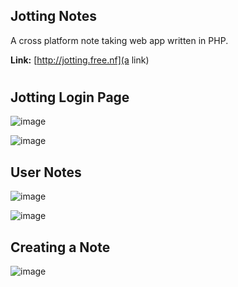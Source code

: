 ## **Jotting Notes** ##
A cross platform note taking web app written in PHP. 

**Link:** [http://jotting.free.nf](a link)
#
## **Jotting Login Page** ##
![image](https://github.com/danieldavemena/JottingNotes/assets/54711946/046c89ab-dab6-4c99-b2c8-00dbb9032b5e)

![image](https://github.com/danieldavemena/JottingNotes/assets/54711946/c2bd96bb-c4eb-4fd1-9359-add16f6f88f5)

## **User Notes** ##
![image](https://github.com/danieldavemena/JottingNotes/assets/54711946/0e612179-e8fa-400e-ae79-f305f4ac1e13)

![image](https://github.com/danieldavemena/JottingNotes/assets/54711946/eb2df7df-010f-4507-bccd-672855b871d6)

## **Creating a Note** ##
![image](https://github.com/danieldavemena/JottingNotes/assets/54711946/22031ddb-7fea-4173-b5f6-8a62c2d18d5b)

